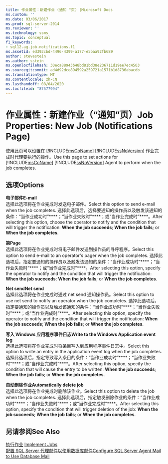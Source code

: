 ```yaml
---
title: 作业属性：新建作业 (通知 "页) |Microsoft Docs
ms.custom: ''
ms.date: 03/06/2017
ms.prod: sql-server-2014
ms.reviewer: ''
ms.technology: ssms
ms.topic: conceptual
f1_keywords:
- sql12.ag.job.notifications.f1
ms.assetid: ed393cbd-4496-4399-a177-e5baa92fb689
author: stevestein
ms.author: sstein
ms.openlocfilehash: 30eca88943b48bd81bd38e236711d19ee7ec4503
ms.sourcegitcommit: ad4d92dce894592a259721a1571b1d8736abacdb
ms.translationtype: MT
ms.contentlocale: zh-CN
ms.lasthandoff: 08/04/2020
ms.locfileid: "87577994"
---
```

# <a name="job-properties-new-job-notifications-page"></a><span data-ttu-id="0c233-102">作业属性：新建作业（“通知”页）</span><span class="sxs-lookup"><span data-stu-id="0c233-102">Job Properties: New Job (Notifications Page)</span></span>
  <span data-ttu-id="0c233-103">使用此页可以设置在 [!INCLUDE[msCoName](../../includes/msconame-md.md)] [!INCLUDE[ssNoVersion](../../includes/ssnoversion-md.md)] 作业完成时代理要执行的操作。</span><span class="sxs-lookup"><span data-stu-id="0c233-103">Use this page to set actions for [!INCLUDE[msCoName](../../includes/msconame-md.md)] [!INCLUDE[ssNoVersion](../../includes/ssnoversion-md.md)] Agent to perform when the job completes.</span></span>  
  
## <a name="options"></a><span data-ttu-id="0c233-104">选项</span><span class="sxs-lookup"><span data-stu-id="0c233-104">Options</span></span>  
 <span data-ttu-id="0c233-105">**电子邮件**</span><span class="sxs-lookup"><span data-stu-id="0c233-105">**E-mail**</span></span>  
 <span data-ttu-id="0c233-106">选择此选项将在作业完成时发送电子邮件。</span><span class="sxs-lookup"><span data-stu-id="0c233-106">Select this option to send e-mail when the job completes.</span></span> <span data-ttu-id="0c233-107">选择此选项后，选择要通知的操作员以及触发该通知的条件：“当作业成功时”\*\*\*\*；“当作业失败时”\*\*\*\*；或“当作业完成时”\*\*\*\*。</span><span class="sxs-lookup"><span data-stu-id="0c233-107">After selecting this option, choose the operator to notify and the condition that will trigger the notification: **When the job succeeds**; **When the job fails**; or **When the job completes**.</span></span>  
  
 <span data-ttu-id="0c233-108">**第**</span><span class="sxs-lookup"><span data-stu-id="0c233-108">**Page**</span></span>  
 <span data-ttu-id="0c233-109">选择此选项将在作业完成时将电子邮件发送到操作员的寻呼程序。</span><span class="sxs-lookup"><span data-stu-id="0c233-109">Select this option to send e-mail to an operator's pager when the job completes.</span></span> <span data-ttu-id="0c233-110">选择此选项后，指定要通知的操作员以及触发该通知的条件：“当作业成功时”\*\*\*\*；“当作业失败时”\*\*\*\*；或“当作业完成时”\*\*\*\*。</span><span class="sxs-lookup"><span data-stu-id="0c233-110">After selecting this option, specify the operator to notify and the condition that will trigger the notification: **When the job succeeds**; **When the job fails**; or **When the job completes**.</span></span>  
  
 <span data-ttu-id="0c233-111">**Net send**</span><span class="sxs-lookup"><span data-stu-id="0c233-111">**Net send**</span></span>  
 <span data-ttu-id="0c233-112">选择此选项将在作业完成时通过 net send 通知操作员。</span><span class="sxs-lookup"><span data-stu-id="0c233-112">Select this option to use net send to notify an operator when the job completes.</span></span> <span data-ttu-id="0c233-113">选择此选项后，指定要通知的操作员以及触发该通知的条件：“当作业成功时”\*\*\*\*；“当作业失败时”\*\*\*\*；或“当作业完成时”\*\*\*\*。</span><span class="sxs-lookup"><span data-stu-id="0c233-113">After selecting this option, specify the operator to notify and the condition that will trigger the notification: **When the job succeeds**; **When the job fails**; or **When the job completes**.</span></span>  
  
 <span data-ttu-id="0c233-114">**写入 Windows 应用程序事件日志**</span><span class="sxs-lookup"><span data-stu-id="0c233-114">**Write to the Windows Application event log**</span></span>  
 <span data-ttu-id="0c233-115">选择此选项将在作业完成时将条目写入到应用程序事件日志中。</span><span class="sxs-lookup"><span data-stu-id="0c233-115">Select this option to write an entry in the application event log when the job completes.</span></span> <span data-ttu-id="0c233-116">选择此选项后，指定导致写入条目的条件：“当作业成功时”\*\*\*\*；“当作业失败时”\*\*\*\*；或“当作业完成时”\*\*\*\*。</span><span class="sxs-lookup"><span data-stu-id="0c233-116">After selecting this option, specify the condition that will cause the entry to be written: **When the job succeeds**; **When the job fails**; or **When the job completes**.</span></span>  
  
 <span data-ttu-id="0c233-117">**自动删除作业**</span><span class="sxs-lookup"><span data-stu-id="0c233-117">**Automatically delete job**</span></span>  
 <span data-ttu-id="0c233-118">选择此选项将在作业完成时删除该作业。</span><span class="sxs-lookup"><span data-stu-id="0c233-118">Select this option to delete the job when the job completes.</span></span> <span data-ttu-id="0c233-119">选择此选项后，指定触发删除作业的条件：“当作业成功时”\*\*\*\*；“当作业失败时”\*\*\*\*；或“当作业完成时”\*\*\*\*。</span><span class="sxs-lookup"><span data-stu-id="0c233-119">After selecting this option, specify the condition that will trigger deletion of the job: **When the job succeeds**; **When the job fails**; or **When the job completes**.</span></span>  
  
## <a name="see-also"></a><span data-ttu-id="0c233-120">另请参阅</span><span class="sxs-lookup"><span data-stu-id="0c233-120">See Also</span></span>  
 <span data-ttu-id="0c233-121">[执行作业](implement-jobs.md) </span><span class="sxs-lookup"><span data-stu-id="0c233-121">[Implement Jobs](implement-jobs.md) </span></span>  
 [<span data-ttu-id="0c233-122">配置 SQL Server 代理邮件以使用数据库邮件</span><span class="sxs-lookup"><span data-stu-id="0c233-122">Configure SQL Server Agent Mail to Use Database Mail</span></span>](../../relational-databases/database-mail/configure-sql-server-agent-mail-to-use-database-mail.md)  
  
  
